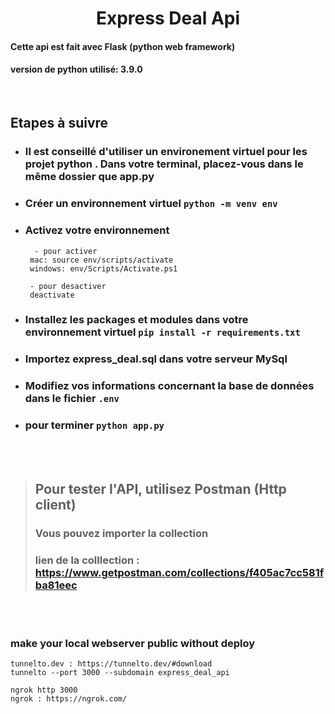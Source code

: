 <h1 style="text-align:center; font-weight:bold;"> Express Deal Api </h1>

#### Cette api est fait avec **Flask** (python web framework)

#### version de python utilisé: **3.9.0**

<br>

## **Etapes à suivre**

- ### Il est conseillé d'utiliser un environement virtuel pour les projet python . Dans votre terminal, placez-vous dans le même dossier que app.py
- ### Créer un environnement virtuel `python -m venv env`

- ### Activez votre environnement

  ```
    - pour activer
   mac: source env/scripts/activate
   windows: env/Scripts/Activate.ps1

   - pour desactiver
   deactivate
  ```

- ### Installez les packages et modules dans votre environnement virtuel `pip install -r requirements.txt`

- ### Importez express_deal.sql dans votre serveur MySql

- ### Modifiez vos informations concernant la base de données dans le fichier `.env`

- ### pour terminer `python app.py`

<br>
<br>

> ## Pour tester l'API, utilisez **Postman** (Http client)
> ### Vous pouvez importer la collection
> ### lien de la colllection : https://www.getpostman.com/collections/f405ac7cc581fba81eec

<br>
<br>

### **make your local webserver public without deploy**

```
tunnelto.dev : https://tunnelto.dev/#download
tunnelto --port 3000 --subdomain express_deal_api

ngrok http 3000
ngrok : https://ngrok.com/

```
